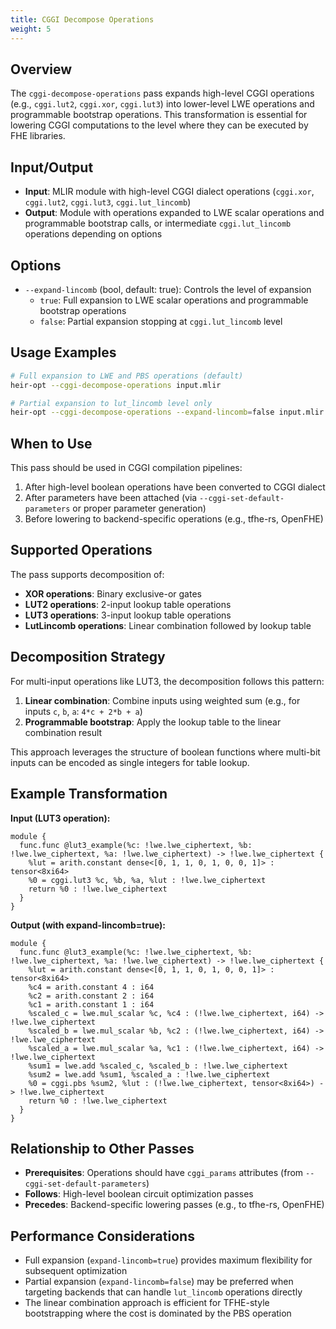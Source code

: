 ```yaml
---
title: CGGI Decompose Operations
weight: 5
---
```


## Overview

The `cggi-decompose-operations` pass expands high-level CGGI operations (e.g.,
`cggi.lut2`, `cggi.xor`, `cggi.lut3`) into lower-level LWE operations and
programmable bootstrap operations. This transformation is essential for lowering
CGGI computations to the level where they can be executed by FHE libraries.

## Input/Output

- **Input**: MLIR module with high-level CGGI dialect operations (`cggi.xor`,
  `cggi.lut2`, `cggi.lut3`, `cggi.lut_lincomb`)
- **Output**: Module with operations expanded to LWE scalar operations and
  programmable bootstrap calls, or intermediate `cggi.lut_lincomb` operations
  depending on options

## Options

- `--expand-lincomb` (bool, default: true): Controls the level of expansion
  - `true`: Full expansion to LWE scalar operations and programmable bootstrap
    operations
  - `false`: Partial expansion stopping at `cggi.lut_lincomb` level

## Usage Examples

```bash
# Full expansion to LWE and PBS operations (default)
heir-opt --cggi-decompose-operations input.mlir

# Partial expansion to lut_lincomb level only
heir-opt --cggi-decompose-operations --expand-lincomb=false input.mlir
```

## When to Use

This pass should be used in CGGI compilation pipelines:

1. After high-level boolean operations have been converted to CGGI dialect
1. After parameters have been attached (via `--cggi-set-default-parameters` or
   proper parameter generation)
1. Before lowering to backend-specific operations (e.g., tfhe-rs, OpenFHE)

## Supported Operations

The pass supports decomposition of:

- **XOR operations**: Binary exclusive-or gates
- **LUT2 operations**: 2-input lookup table operations
- **LUT3 operations**: 3-input lookup table operations
- **LutLincomb operations**: Linear combination followed by lookup table

## Decomposition Strategy

For multi-input operations like LUT3, the decomposition follows this pattern:

1. **Linear combination**: Combine inputs using weighted sum (e.g., for inputs
   `c`, `b`, `a`: `4*c + 2*b + a`)
1. **Programmable bootstrap**: Apply the lookup table to the linear combination
   result

This approach leverages the structure of boolean functions where multi-bit
inputs can be encoded as single integers for table lookup.

## Example Transformation

**Input (LUT3 operation):**

```mlir
module {
  func.func @lut3_example(%c: !lwe.lwe_ciphertext, %b: !lwe.lwe_ciphertext, %a: !lwe.lwe_ciphertext) -> !lwe.lwe_ciphertext {
    %lut = arith.constant dense<[0, 1, 1, 0, 1, 0, 0, 1]> : tensor<8xi64>
    %0 = cggi.lut3 %c, %b, %a, %lut : !lwe.lwe_ciphertext
    return %0 : !lwe.lwe_ciphertext
  }
}
```

**Output (with expand-lincomb=true):**

```mlir
module {
  func.func @lut3_example(%c: !lwe.lwe_ciphertext, %b: !lwe.lwe_ciphertext, %a: !lwe.lwe_ciphertext) -> !lwe.lwe_ciphertext {
    %lut = arith.constant dense<[0, 1, 1, 0, 1, 0, 0, 1]> : tensor<8xi64>
    %c4 = arith.constant 4 : i64
    %c2 = arith.constant 2 : i64
    %c1 = arith.constant 1 : i64
    %scaled_c = lwe.mul_scalar %c, %c4 : (!lwe.lwe_ciphertext, i64) -> !lwe.lwe_ciphertext
    %scaled_b = lwe.mul_scalar %b, %c2 : (!lwe.lwe_ciphertext, i64) -> !lwe.lwe_ciphertext
    %scaled_a = lwe.mul_scalar %a, %c1 : (!lwe.lwe_ciphertext, i64) -> !lwe.lwe_ciphertext
    %sum1 = lwe.add %scaled_c, %scaled_b : !lwe.lwe_ciphertext
    %sum2 = lwe.add %sum1, %scaled_a : !lwe.lwe_ciphertext
    %0 = cggi.pbs %sum2, %lut : (!lwe.lwe_ciphertext, tensor<8xi64>) -> !lwe.lwe_ciphertext
    return %0 : !lwe.lwe_ciphertext
  }
}
```

## Relationship to Other Passes

- **Prerequisites**: Operations should have `cggi_params` attributes (from
  `--cggi-set-default-parameters`)
- **Follows**: High-level boolean circuit optimization passes
- **Precedes**: Backend-specific lowering passes (e.g., to tfhe-rs, OpenFHE)

## Performance Considerations

- Full expansion (`expand-lincomb=true`) provides maximum flexibility for
  subsequent optimization
- Partial expansion (`expand-lincomb=false`) may be preferred when targeting
  backends that can handle `lut_lincomb` operations directly
- The linear combination approach is efficient for TFHE-style bootstrapping
  where the cost is dominated by the PBS operation
